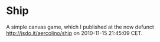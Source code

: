 # Ship

A simple canvas game, which I published at the now defunct http://jsdo.it/aercolino/ship on 2010-11-15 21:45:09 CET.

